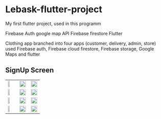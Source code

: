 # Lebask-flutter-project
My first flutter project, used in this programm 

Firebase Auth 
google map API
Firebase firestore 
Flutter

Clothing app branched into four apps (customer, delivery, admin, store) used Firebase auth, Firebase cloud firestore, Firebase storage, Google Maps and flutter


## SignUp Screen

<table style="border:none">
  <tr>
    <td><img src="https://upwork-usw2-prod-agora-file-storage.s3.us-west-2.amazonaws.com/profile/portfolio/thumbnail/48967501ef6e4a95f153e2535fa02ce1?response-content-disposition=inline;+filename=%22image_fixed_width%22;+filename*=utf-8%27%27image_fixed_width&X-Amz-Security-Token=IQoJb3JpZ2luX2VjEOr//////////wEaCXVzLXdlc3QtMiJHMEUCIQCr7DBwbypc9QPaTNX7FnYggM4nsYXMxmTKaDdz6hLnaAIgbyOV975mEEItLrJDflLx4JJcWgbXxhx4T5HzrtjQfLAq1gQIw///////////ARAAGgw3Mzk5MzkxNzM4MTkiDBcsWMAymNA8VcPftSqqBKINMqRglHRLOVL/VoFB4lfB5ad5SifwRyK4RuJhEDn4w6VRsPIavPGTIbhsz3jfDt9s233HzlMs83Wo28eVxM19XM2c1swpo7PXLsoeHwidffzSZEzwbhzEykjr5z5S6/C/RuTW3%2BdoX8YCDn9nLPGT8njONrLL7vBXTPykfZWLFS6lroy2fpZfqCp5bMZ0P4mtHhM8AvrGfE5DN1MqTDb3pPnwaHHBqGvPvALjYt2xKjqDZtsyxErJfWC0Lmd3QlIVcW8zMbe0Hz%2BE4XxpnmwEebCJaxSHtRGx/YF9p5MgX8NQpAaeceVC1BeUPmz7G880QiFVtJYIFbJP64o1WgjII4tyXBxhLT6z%2BUJowrudY9Uk9GIx6DQ/pobrK5GSmdcmuCmC%2BFab/BLbG00EB4BjqQVeRxPwpMaXjBT5bHXkY6l/y9e9h2bEne%2BOZtlKHl3wl6TjBuxF4X/fBNbXdKR9HQyg2ioLsM9MsOnd2v7KoAYCR94rG%2ByfjVH2V10iUSNG11KOs7bnDrDq0O33K6OmO9D4170gWfOzHdgYir2aiNMxxuegLVFKWIdtPBFCDTdrZL%2BaeUlnetkhnk5Fn/bOJkZJNJKWDvCv5w72qJ4SSsq6GO3eT6o40g0tC48wtH04ymwNn9/S397NMO%2BhRPKuXpgN5J5jaF/B45trRqrLkRRZwfwWXPq6RVIsL50Uo7YaFrGITGeRkEpOGPI2QbImFKW/rFkXnHc8MMb4pqEGOqcBH1YbL8HwTtpxuucUnAbn7lyYqszwqNNh0mb8VTb7MsR/54NJUu2bQ1ILRge1YTHfNQz1iLLWfxoHYL9Kfg7Klbi%2B5GxmAvwFl2gKfUV%2BHnidQb9gOiwpx7Am2Y9qwz0dRrCbSFcVlwTDASp8VxC7bzSiPe2DohPMMsmlsEdd3wF8Qbo3oh9oV9ENrhDw55k7/5%2Bozv3iJM6FcWY8EwEj0HwHsEiVbyg=&X-Amz-Algorithm=AWS4-HMAC-SHA256&X-Amz-Date=20230402T210649Z&X-Amz-SignedHeaders=host&X-Amz-Expires=900&X-Amz-Credential=ASIA2YR6PYW52EGLUHVT/20230402/us-west-2/s3/aws4_request&X-Amz-Signature=9231239bd75927a5e640a2abd6fb4a41e91739ddf7d744032e3c99b7f8d7b02c" width=50%></td>
        <td><img src="https://upwork-usw2-prod-agora-file-storage.s3.us-west-2.amazonaws.com/profile/portfolio/thumbnail/4b0d08aa4edc626d9110ce869d2bf933?response-content-disposition=inline;+filename=%22image_original%22;+filename*=utf-8%27%27image_original&X-Amz-Security-Token=IQoJb3JpZ2luX2VjEOz//////////wEaCXVzLXdlc3QtMiJHMEUCIEzIYmrzBP8eb1HAyM9f2XukcKcSeONZbeMJwid5BNBrAiEAzJTbgow5d4ker25hxk3FTHvXq7AvSHdTyTsOVHX%2BpeEq1gQIxf//////////ARAAGgw3Mzk5MzkxNzM4MTkiDDNMlgPqZ/ZhF3lGNCqqBAdNbhnwmeArZ7Bv/VBvTbcR5eqUElr1qz/fB25M4mYDCK2pj%2B0ONo8IscnB7V%2BzNKul5K2kGV%2BiUtw10Cx0pt9b227L15Iv0Di1lNdbblNKVkrqq8niAlptAKqxhf3GUs0dwnpg1BZZX6AOxQm0GrqGaqMbWAKWMZ3nPP3cCB6VsU0f2do/BSjibBUlBuklLIyxHuqYro9sGkvGWIY/H37Zwr%2BWGdKMrXwOdQVmfdhxFCkqXK/IPIIJZSGd1KToWPspUmbCmFHr2AhcJHFsJJmkfsFr41tBMaUjl/P3BI40rXcjqE2zVDC8YTV9X9Yo%2BkIpZzlzC4b4S/iy14VAe0ZmaRMfMIJpzN1QGleF39xxUo2RNqM/KiD6Mg0Hbc/QG4R83QpXbSBd4lJpy6HkJL3/WBphzKGwrXApJ747/WEjkdo50SFzysziiZET%2BJyWfvEs6XIqec9l4BgiD7Cbr0Ykb6kPKsu/wHyQi%2BxUE%2BQufJXIWsNJ8ShlvFpImvuR7C8yaKVmHitduNc3BoW56Wd10Lkww6C4JY6KorRlX%2B5s/VxDGQnWdyvFaYA6OgqT23/Nur/ZE%2BwSJtvCB/YGXsVaZP71SRG4uSdlNkwy12prs1jqG5LSXPUnPCEPBgwbsW1Sx3enlma2ApRxyi4nnmIqL5YNJpkhN5ZhktGYynMXScv/WrqJLm1s1l0%2BFcK5WoSZhpSxeN/dMHuKmzY5KzhPoDdMKNLMH0D0MOa8p6EGOqcB/HGP/ECdNJqXWqPhYY9yvXG1JesemnvHd28We5t6fuZ8g9pznMxbDV4YHxMKj3uhNrx62R%2BVjoB7WXsAYI%2BeBHDkRUKg9%2Bi09lHN7awGBqeQzHOp5dGsuMlNMFCJnQQSkxCGvs9X9yboiUS7/QiFmgeG1xcNR%2Bscgy3DIPhvvuXAYNQMfTaHnbOwfOSHYmGW4WgjSLrILfCJOhnwFysTkoZqW7nCajc=&X-Amz-Algorithm=AWS4-HMAC-SHA256&X-Amz-Date=20230402T211527Z&X-Amz-SignedHeaders=host&X-Amz-Expires=900&X-Amz-Credential=ASIA2YR6PYW56NH76R7J/20230402/us-west-2/s3/aws4_request&X-Amz-Signature=30857cfa351bf076d68413d3b732e8965beb2d0825ac9cb7c43ff5df1d92e1d5" width=100%></td>
            <td><img src="https://upwork-usw2-prod-agora-file-storage.s3.us-west-2.amazonaws.com/profile/portfolio/thumbnail/029239b537b6c51a88f70300294aa11f?response-content-disposition=inline;+filename=%22image_original%22;+filename*=utf-8%27%27image_original&X-Amz-Security-Token=IQoJb3JpZ2luX2VjEO3//////////wEaCXVzLXdlc3QtMiJHMEUCIB%2BcGB%2BUfZpPYeLGt9WkTMWH99REJreHfe%2B2V8dbLjFnAiEAsHW34vzaG86KMxw46L3RH4ugpv5hVkAJU5/H4g2hOG4q1gQIxv//////////ARAAGgw3Mzk5MzkxNzM4MTkiDJJRMzWSFSiwNTIynCqqBK3JrpVmR4Nb/7Jkf7Mnt60BoUfIkPpEb50ep0tqhBTjLgaYjUvjyMIshoYC1xEB3dhwNL4JAtfD3FhEz2TPOe0CWsVFaYn6GeLyI5PtYz5C%2BzAZN4MkBYPVXQwvNSYeiW3GrYDbI75w54lqWAHt9NmjE7/28mAV9YGoqIwk5ZzC5ldgdcWEWibfvXU2UFZzEIuPyfGZF%2BtQcRRGW9Ros9KF8XXcHrV1Fu4HBKGQEQeCUayv23BxMF0SQXphHgGdY3fwNso569xHqHC4/LTb1pr2j84Wdd4rZk844N1aCEnOHHZXIVDpv5JSlir4PGhaZqEqwVNfy54puSb6838GRCC07z7PVuvryagjC/ihHY02FpvosITDaYq7Fyz4nD1K74wl27jz1iqCOnelTpxLCvsSzme2KUmwLYDOOXFn1anESMBvdX11a69Zr7wD/Qw7Ms1UQlaDs0yvfox7M0lwIQzbkSCiKcTXvJ2WR65U/xwZWLatSOxJjVLMOJ/bdq0usbChIrHDrxVEdroqPcAMg/IHx7IO0RA7IOEeQxAah7qWogww1TAPbgqsv6GaULZ6ebEJR5OWGQE9OWN1raIL1kzHxcUo9oniiumpw41A2MXYG0Y6L6vAN1O/vASqMC/svkxlyly0C1roWJaXf7B9lEe1FGWREw84va%2BWLtfhz%2BwM/bFFaaPlVWw0UQCAfmkn3az3Kch9A8s%2BC%2BH%2BHjdcuNh9IPqZ3lsfon5NMJTIp6EGOqcBnRpgvMGQlkAKqXx99psSr39qPfYIShnMNNi98WbmrEl9Yy72H8niVuYy8BmIzjUyGPUy0fVFZHcpY8aVVGfmigaUMK4LmaXOxU6QeOTqpgzw7%2BuJ41J18zAwI0inu1GKkZpMZUNjKn27UXHpDaX1YyeEbHviAhOvbpLGuMvmdXHBa6YYgVWlTLlaeWRWkzl5DdTdaxrSjRC5zkV229oA9uxMNFvNOyk=&X-Amz-Algorithm=AWS4-HMAC-SHA256&X-Amz-Date=20230402T211825Z&X-Amz-SignedHeaders=host&X-Amz-Expires=900&X-Amz-Credential=ASIA2YR6PYW5VM4QQLEV/20230402/us-west-2/s3/aws4_request&X-Amz-Signature=c5b54937b639e6511e2425ddba7174c0d414ca882cee6d588705ce3e419afb57" width=100%></td>
  <tr>
      <tr>
    <td><img src="https://upwork-usw2-prod-agora-file-storage.s3.us-west-2.amazonaws.com/profile/portfolio/thumbnail/7d702252303bbba6ce7e4f7408af1b5a?response-content-disposition=inline;+filename=%22image_original%22;+filename*=utf-8%27%27image_original&X-Amz-Security-Token=IQoJb3JpZ2luX2VjEOz//////////wEaCXVzLXdlc3QtMiJHMEUCIQDjHW8ypEdZikapHJ2EVDP/L8EOqF0uJuGrn8EcfDKU0gIgCcehPtAN%2BYZJBFdMX5O1aoQ0XW3P2/kIXjnYPVezhOkq1gQIxf//////////ARAAGgw3Mzk5MzkxNzM4MTkiDFAjeFmVio8IKx4YrSqqBMENictQfzV54aHPr2nJwYpPk0e7%2B1MTQxtx/0EsjCBOENPLO1PDpPiZhl0hFxG%2Bn6EJqQ0Fy%2B8mm5BSSD2yAZMLZjvLm8QtLjx4RITm1rAiop7YdkmCdFIhdz%2Bi9CzT2Hh8KWycrbN2vd1fIGJt2%2BiWL/grCz549xvhNumbIURdHpMLubSE4qOdTl7YaXlBG3yMJiwJmPf7ZyBg6Aq84zvRhdUltves8S3C%2Bz%2BNvubohCoxddyPYmvk5XIisoZ0pckE%2BHa1CkpZ0UUdc9Is0aaZ/gn934G%2BggJB%2BVohO4KEsRa9G/EY47V/6hQHlqeBlCNikoxN9G5HCeJ4bJUHY4%2BRlHI5xLa9d8gQxcffFMwqB%2BEug6/ik8fjb/3wCawu4bdTVfnxzZiBIy3sisTJoimttUbRKgA2Nx%2BTnxoYcrcKzOWml4C3hVqQj/2ARx8OvSEPjP9L4R0NYWWVoAo0WbckaTX3w%2BHl7x%2B0q5DXfB06PL0AEiICitAZ0xpKY7wngM3hg73rGpeuItVGgPpZTgCoKFtcVFDeN0qVLro93XNkaarXSC%2Be7KYVgaCha3QUiHy%2B79641/6aIcH/qgVEVFGMsx9IbbvL3HpeLKbP0W%2BgI%2BzWx9iTLgURemG//It/njBHUG441YCL/LhvoKFzOks/ox/lL1uMJNZlnbHqALOCJFzheNLhWCvOT/wuM65azMuE9tYCOxb4%2B4iPkmToNsqMsChGNr%2BxnN/cMNGwp6EGOqcBy1UUHuBpbwCMAhQwVgWrfX%2B4xfq20q%2BfqHVka0S8QtvKYT%2BcbvsyGuzj2QxDTK9GojTUD5nrj8Bip7X5MZl14U2rc75r/fkOpqc9TSeDNhvvZX1ykbcyv2rPUCTV/Z874AqvpMdyUmqcmQZUvGpNP3iERCDBeE5ewBverHPwCHOBv63KI11Kxq545/Tgh7K7p3wdxJ8o2tBQMokFFbtf9YgNYEFfbUE=&X-Amz-Algorithm=AWS4-HMAC-SHA256&X-Amz-Date=20230402T212753Z&X-Amz-SignedHeaders=host&X-Amz-Expires=900&X-Amz-Credential=ASIA2YR6PYW5YBNATSFM/20230402/us-west-2/s3/aws4_request&X-Amz-Signature=5d6c271adb740b1b9eea16ea738a038df7a54d0ac79539745827ea40e3820d72" width=50%></td>
        <td><img src="https://upwork-usw2-prod-agora-file-storage.s3.us-west-2.amazonaws.com/profile/portfolio/thumbnail/ed3e86004a74859b86d18f20c692bb0d?response-content-disposition=inline;+filename=%22image_original%22;+filename*=utf-8%27%27image_original&X-Amz-Security-Token=IQoJb3JpZ2luX2VjEOz//////////wEaCXVzLXdlc3QtMiJHMEUCIDjBTU3YkfEvZNGqsx91NKAHuDvCgaKzKNjA2/qzzn8%2BAiEA6xw1k7PfkHxlT330f8YdSjbG2u8qTQT6JTh1fEw24UAq1gQIxf//////////ARAAGgw3Mzk5MzkxNzM4MTkiDObVXZRMPG1YUh1BySqqBCid9C39FwlwQHYWiypTnoAaVKqCxTIRmLgJvRqsbT6tzaPz/W2EImYlC3VTWSPPXbThREpmUsCaDH5MyTFyP1ufWzmsqqZDfXdT2YO//32noPGv3CDEn0Yl7PnwzsgFVEpvwHyGojyp/LRN%2BOBeOimhtOdwtpKL6Uv%2BpIa6t4choe9FffgjvtsYWl70RqPboIxE0xl430a7jWj%2BKT%2B6xvvyOu5%2BzPprf9%2BfPR3dlvqvqsTuCiOYxdCogCswlF0Cm1iEwJpQGMT9nTZIypWUSiAZeTjMIw4tcvlzck196z6Vr6zyjqdXoCLJciNCR3xhNV48jYoSlJIiE%2BGd7z/ZQzRa3mSdL1UENYNaSPw32wRK5pcyCDRkEkfDucns53/Uy4EEy9inwuNT4ZLtI1dPaXrJ1ELmCjMhYOaPtStk38K4KF/3N6vVzDCrB18vQkyGiDF6zrfWO%2Bnf8Kc90ehH/%2BW3sLWgzt/ZhVwsc8lIv%2BQx1wsFqgY1WRCb7ouOxvfEXSNkkgQ/ElLAZ5F9nNJrHps5i7UVqEAyeVA/IneVEHlZIxh/h7%2B1gRlAl/XNL6RwyfK6%2BiOrk2cYvpLOLfeAUH%2BILnNRbd/OSN/4W%2BmYD6ILDQA9NWVyMJhXZ5/CyrNw2BqVHlndQlM3M1bY6CQ5FuEhbUmoeFl%2BQYja2eCdmKGiglEXe/LIx4PAP7VoFgq89R9t2Vp9aUma%2BQ4J67LDQxKuZKJaMfEGFtykMIexp6EGOqcBdsaU1Tg71/8CAnhgSAd6YlHSQYjzryvCTzNGja6I256pyPP7sufQQq4k%2BQ6eJ/TTHQB%2BQX/Po/UQKLP2cSyllWqT4YBx/ibdFeQ1vBD7HBZx4SR5aodGlCAxss6VHvSrAeP7jQEaeBycRPIYmdnuS%2Bsq9xjiyaP8KHLP/m6V/LIMJk7%2BzMN0NWJliLngySujtKAQ5X0oUgMbcR1yhCfIgmFPlvz0E1E=&X-Amz-Algorithm=AWS4-HMAC-SHA256&X-Amz-Date=20230402T212836Z&X-Amz-SignedHeaders=host&X-Amz-Expires=899&X-Amz-Credential=ASIA2YR6PYW53U335B7A/20230402/us-west-2/s3/aws4_request&X-Amz-Signature=28998fbbbe8e7c9008dab46b6a4d6181ddac457403e3165544d6fe5400beee7b" width=100%></td>
            <td><img src="https://upwork-usw2-prod-agora-file-storage.s3.us-west-2.amazonaws.com/profile/portfolio/thumbnail/7680df8a95fcd12ab0b9bec4dc056067?response-content-disposition=inline;+filename=%22image_original%22;+filename*=utf-8%27%27image_original&X-Amz-Security-Token=IQoJb3JpZ2luX2VjEOz//////////wEaCXVzLXdlc3QtMiJHMEUCIDjBTU3YkfEvZNGqsx91NKAHuDvCgaKzKNjA2/qzzn8%2BAiEA6xw1k7PfkHxlT330f8YdSjbG2u8qTQT6JTh1fEw24UAq1gQIxf//////////ARAAGgw3Mzk5MzkxNzM4MTkiDObVXZRMPG1YUh1BySqqBCid9C39FwlwQHYWiypTnoAaVKqCxTIRmLgJvRqsbT6tzaPz/W2EImYlC3VTWSPPXbThREpmUsCaDH5MyTFyP1ufWzmsqqZDfXdT2YO//32noPGv3CDEn0Yl7PnwzsgFVEpvwHyGojyp/LRN%2BOBeOimhtOdwtpKL6Uv%2BpIa6t4choe9FffgjvtsYWl70RqPboIxE0xl430a7jWj%2BKT%2B6xvvyOu5%2BzPprf9%2BfPR3dlvqvqsTuCiOYxdCogCswlF0Cm1iEwJpQGMT9nTZIypWUSiAZeTjMIw4tcvlzck196z6Vr6zyjqdXoCLJciNCR3xhNV48jYoSlJIiE%2BGd7z/ZQzRa3mSdL1UENYNaSPw32wRK5pcyCDRkEkfDucns53/Uy4EEy9inwuNT4ZLtI1dPaXrJ1ELmCjMhYOaPtStk38K4KF/3N6vVzDCrB18vQkyGiDF6zrfWO%2Bnf8Kc90ehH/%2BW3sLWgzt/ZhVwsc8lIv%2BQx1wsFqgY1WRCb7ouOxvfEXSNkkgQ/ElLAZ5F9nNJrHps5i7UVqEAyeVA/IneVEHlZIxh/h7%2B1gRlAl/XNL6RwyfK6%2BiOrk2cYvpLOLfeAUH%2BILnNRbd/OSN/4W%2BmYD6ILDQA9NWVyMJhXZ5/CyrNw2BqVHlndQlM3M1bY6CQ5FuEhbUmoeFl%2BQYja2eCdmKGiglEXe/LIx4PAP7VoFgq89R9t2Vp9aUma%2BQ4J67LDQxKuZKJaMfEGFtykMIexp6EGOqcBdsaU1Tg71/8CAnhgSAd6YlHSQYjzryvCTzNGja6I256pyPP7sufQQq4k%2BQ6eJ/TTHQB%2BQX/Po/UQKLP2cSyllWqT4YBx/ibdFeQ1vBD7HBZx4SR5aodGlCAxss6VHvSrAeP7jQEaeBycRPIYmdnuS%2Bsq9xjiyaP8KHLP/m6V/LIMJk7%2BzMN0NWJliLngySujtKAQ5X0oUgMbcR1yhCfIgmFPlvz0E1E=&X-Amz-Algorithm=AWS4-HMAC-SHA256&X-Amz-Date=20230402T212847Z&X-Amz-SignedHeaders=host&X-Amz-Expires=900&X-Amz-Credential=ASIA2YR6PYW53U335B7A/20230402/us-west-2/s3/aws4_request&X-Amz-Signature=5339aa02d897c447fbfcc2efcd81bbb7e1dc2bf0de1c20698bbab2efdbdcd1a6" width=100%></td>
  </tr>
        <tr>
    <td><img src="https://upwork-usw2-prod-agora-file-storage.s3.us-west-2.amazonaws.com/profile/portfolio/thumbnail/a9481c583f27457375c423bd9a1d9119?response-content-disposition=inline;+filename=%22image_original%22;+filename*=utf-8%27%27image_original&X-Amz-Security-Token=IQoJb3JpZ2luX2VjEO3//////////wEaCXVzLXdlc3QtMiJHMEUCIB%2BcGB%2BUfZpPYeLGt9WkTMWH99REJreHfe%2B2V8dbLjFnAiEAsHW34vzaG86KMxw46L3RH4ugpv5hVkAJU5/H4g2hOG4q1gQIxv//////////ARAAGgw3Mzk5MzkxNzM4MTkiDJJRMzWSFSiwNTIynCqqBK3JrpVmR4Nb/7Jkf7Mnt60BoUfIkPpEb50ep0tqhBTjLgaYjUvjyMIshoYC1xEB3dhwNL4JAtfD3FhEz2TPOe0CWsVFaYn6GeLyI5PtYz5C%2BzAZN4MkBYPVXQwvNSYeiW3GrYDbI75w54lqWAHt9NmjE7/28mAV9YGoqIwk5ZzC5ldgdcWEWibfvXU2UFZzEIuPyfGZF%2BtQcRRGW9Ros9KF8XXcHrV1Fu4HBKGQEQeCUayv23BxMF0SQXphHgGdY3fwNso569xHqHC4/LTb1pr2j84Wdd4rZk844N1aCEnOHHZXIVDpv5JSlir4PGhaZqEqwVNfy54puSb6838GRCC07z7PVuvryagjC/ihHY02FpvosITDaYq7Fyz4nD1K74wl27jz1iqCOnelTpxLCvsSzme2KUmwLYDOOXFn1anESMBvdX11a69Zr7wD/Qw7Ms1UQlaDs0yvfox7M0lwIQzbkSCiKcTXvJ2WR65U/xwZWLatSOxJjVLMOJ/bdq0usbChIrHDrxVEdroqPcAMg/IHx7IO0RA7IOEeQxAah7qWogww1TAPbgqsv6GaULZ6ebEJR5OWGQE9OWN1raIL1kzHxcUo9oniiumpw41A2MXYG0Y6L6vAN1O/vASqMC/svkxlyly0C1roWJaXf7B9lEe1FGWREw84va%2BWLtfhz%2BwM/bFFaaPlVWw0UQCAfmkn3az3Kch9A8s%2BC%2BH%2BHjdcuNh9IPqZ3lsfon5NMJTIp6EGOqcBnRpgvMGQlkAKqXx99psSr39qPfYIShnMNNi98WbmrEl9Yy72H8niVuYy8BmIzjUyGPUy0fVFZHcpY8aVVGfmigaUMK4LmaXOxU6QeOTqpgzw7%2BuJ41J18zAwI0inu1GKkZpMZUNjKn27UXHpDaX1YyeEbHviAhOvbpLGuMvmdXHBa6YYgVWlTLlaeWRWkzl5DdTdaxrSjRC5zkV229oA9uxMNFvNOyk=&X-Amz-Algorithm=AWS4-HMAC-SHA256&X-Amz-Date=20230402T212851Z&X-Amz-SignedHeaders=host&X-Amz-Expires=900&X-Amz-Credential=ASIA2YR6PYW5VM4QQLEV/20230402/us-west-2/s3/aws4_request&X-Amz-Signature=c15a3416b6867bf1bf8d9bdf76e2c1192e1283255154ca4545cb90957efd4311" width=50%></td>
        <td><img src="https://upwork-usw2-prod-agora-file-storage.s3.us-west-2.amazonaws.com/profile/portfolio/thumbnail/c163dc729dbded914dd8d804839e453e?response-content-disposition=inline;+filename=%22image_original%22;+filename*=utf-8%27%27image_original&X-Amz-Security-Token=IQoJb3JpZ2luX2VjEOz//////////wEaCXVzLXdlc3QtMiJHMEUCIQDjHW8ypEdZikapHJ2EVDP/L8EOqF0uJuGrn8EcfDKU0gIgCcehPtAN%2BYZJBFdMX5O1aoQ0XW3P2/kIXjnYPVezhOkq1gQIxf//////////ARAAGgw3Mzk5MzkxNzM4MTkiDFAjeFmVio8IKx4YrSqqBMENictQfzV54aHPr2nJwYpPk0e7%2B1MTQxtx/0EsjCBOENPLO1PDpPiZhl0hFxG%2Bn6EJqQ0Fy%2B8mm5BSSD2yAZMLZjvLm8QtLjx4RITm1rAiop7YdkmCdFIhdz%2Bi9CzT2Hh8KWycrbN2vd1fIGJt2%2BiWL/grCz549xvhNumbIURdHpMLubSE4qOdTl7YaXlBG3yMJiwJmPf7ZyBg6Aq84zvRhdUltves8S3C%2Bz%2BNvubohCoxddyPYmvk5XIisoZ0pckE%2BHa1CkpZ0UUdc9Is0aaZ/gn934G%2BggJB%2BVohO4KEsRa9G/EY47V/6hQHlqeBlCNikoxN9G5HCeJ4bJUHY4%2BRlHI5xLa9d8gQxcffFMwqB%2BEug6/ik8fjb/3wCawu4bdTVfnxzZiBIy3sisTJoimttUbRKgA2Nx%2BTnxoYcrcKzOWml4C3hVqQj/2ARx8OvSEPjP9L4R0NYWWVoAo0WbckaTX3w%2BHl7x%2B0q5DXfB06PL0AEiICitAZ0xpKY7wngM3hg73rGpeuItVGgPpZTgCoKFtcVFDeN0qVLro93XNkaarXSC%2Be7KYVgaCha3QUiHy%2B79641/6aIcH/qgVEVFGMsx9IbbvL3HpeLKbP0W%2BgI%2BzWx9iTLgURemG//It/njBHUG441YCL/LhvoKFzOks/ox/lL1uMJNZlnbHqALOCJFzheNLhWCvOT/wuM65azMuE9tYCOxb4%2B4iPkmToNsqMsChGNr%2BxnN/cMNGwp6EGOqcBy1UUHuBpbwCMAhQwVgWrfX%2B4xfq20q%2BfqHVka0S8QtvKYT%2BcbvsyGuzj2QxDTK9GojTUD5nrj8Bip7X5MZl14U2rc75r/fkOpqc9TSeDNhvvZX1ykbcyv2rPUCTV/Z874AqvpMdyUmqcmQZUvGpNP3iERCDBeE5ewBverHPwCHOBv63KI11Kxq545/Tgh7K7p3wdxJ8o2tBQMokFFbtf9YgNYEFfbUE=&X-Amz-Algorithm=AWS4-HMAC-SHA256&X-Amz-Date=20230402T213939Z&X-Amz-SignedHeaders=host&X-Amz-Expires=900&X-Amz-Credential=ASIA2YR6PYW5YBNATSFM/20230402/us-west-2/s3/aws4_request&X-Amz-Signature=9fc989817bd451c6bf2db0699c5375d2d9c2c026eccbb7356b96d485493c7f1e" width=100%></td>
            <td><img src="https://upwork-usw2-prod-agora-file-storage.s3.us-west-2.amazonaws.com/profile/portfolio/thumbnail/c5d0a0aa076379ad1eacf5e1c6b46d36?response-content-disposition=inline;+filename=%22image_original%22;+filename*=utf-8%27%27image_original&X-Amz-Security-Token=IQoJb3JpZ2luX2VjEOz//////////wEaCXVzLXdlc3QtMiJHMEUCIQDjHW8ypEdZikapHJ2EVDP/L8EOqF0uJuGrn8EcfDKU0gIgCcehPtAN%2BYZJBFdMX5O1aoQ0XW3P2/kIXjnYPVezhOkq1gQIxf//////////ARAAGgw3Mzk5MzkxNzM4MTkiDFAjeFmVio8IKx4YrSqqBMENictQfzV54aHPr2nJwYpPk0e7%2B1MTQxtx/0EsjCBOENPLO1PDpPiZhl0hFxG%2Bn6EJqQ0Fy%2B8mm5BSSD2yAZMLZjvLm8QtLjx4RITm1rAiop7YdkmCdFIhdz%2Bi9CzT2Hh8KWycrbN2vd1fIGJt2%2BiWL/grCz549xvhNumbIURdHpMLubSE4qOdTl7YaXlBG3yMJiwJmPf7ZyBg6Aq84zvRhdUltves8S3C%2Bz%2BNvubohCoxddyPYmvk5XIisoZ0pckE%2BHa1CkpZ0UUdc9Is0aaZ/gn934G%2BggJB%2BVohO4KEsRa9G/EY47V/6hQHlqeBlCNikoxN9G5HCeJ4bJUHY4%2BRlHI5xLa9d8gQxcffFMwqB%2BEug6/ik8fjb/3wCawu4bdTVfnxzZiBIy3sisTJoimttUbRKgA2Nx%2BTnxoYcrcKzOWml4C3hVqQj/2ARx8OvSEPjP9L4R0NYWWVoAo0WbckaTX3w%2BHl7x%2B0q5DXfB06PL0AEiICitAZ0xpKY7wngM3hg73rGpeuItVGgPpZTgCoKFtcVFDeN0qVLro93XNkaarXSC%2Be7KYVgaCha3QUiHy%2B79641/6aIcH/qgVEVFGMsx9IbbvL3HpeLKbP0W%2BgI%2BzWx9iTLgURemG//It/njBHUG441YCL/LhvoKFzOks/ox/lL1uMJNZlnbHqALOCJFzheNLhWCvOT/wuM65azMuE9tYCOxb4%2B4iPkmToNsqMsChGNr%2BxnN/cMNGwp6EGOqcBy1UUHuBpbwCMAhQwVgWrfX%2B4xfq20q%2BfqHVka0S8QtvKYT%2BcbvsyGuzj2QxDTK9GojTUD5nrj8Bip7X5MZl14U2rc75r/fkOpqc9TSeDNhvvZX1ykbcyv2rPUCTV/Z874AqvpMdyUmqcmQZUvGpNP3iERCDBeE5ewBverHPwCHOBv63KI11Kxq545/Tgh7K7p3wdxJ8o2tBQMokFFbtf9YgNYEFfbUE=&X-Amz-Algorithm=AWS4-HMAC-SHA256&X-Amz-Date=20230402T212858Z&X-Amz-SignedHeaders=host&X-Amz-Expires=900&X-Amz-Credential=ASIA2YR6PYW5YBNATSFM/20230402/us-west-2/s3/aws4_request&X-Amz-Signature=36fce8cc9b1f4b1b758bb228ea1727b8f4472b240caaead25568b14a70737490" width=100%></td>
  </tr>
 <tr>
    <td><img src="https://upwork-usw2-prod-agora-file-storage.s3.us-west-2.amazonaws.com/profile/portfolio/thumbnail/96e62029875a1e3bcbae9f5252296f2b?response-content-disposition=inline;+filename=%22image_original%22;+filename*=utf-8%27%27image_original&X-Amz-Security-Token=IQoJb3JpZ2luX2VjEOz//////////wEaCXVzLXdlc3QtMiJHMEUCIQDjHW8ypEdZikapHJ2EVDP/L8EOqF0uJuGrn8EcfDKU0gIgCcehPtAN%2BYZJBFdMX5O1aoQ0XW3P2/kIXjnYPVezhOkq1gQIxf//////////ARAAGgw3Mzk5MzkxNzM4MTkiDFAjeFmVio8IKx4YrSqqBMENictQfzV54aHPr2nJwYpPk0e7%2B1MTQxtx/0EsjCBOENPLO1PDpPiZhl0hFxG%2Bn6EJqQ0Fy%2B8mm5BSSD2yAZMLZjvLm8QtLjx4RITm1rAiop7YdkmCdFIhdz%2Bi9CzT2Hh8KWycrbN2vd1fIGJt2%2BiWL/grCz549xvhNumbIURdHpMLubSE4qOdTl7YaXlBG3yMJiwJmPf7ZyBg6Aq84zvRhdUltves8S3C%2Bz%2BNvubohCoxddyPYmvk5XIisoZ0pckE%2BHa1CkpZ0UUdc9Is0aaZ/gn934G%2BggJB%2BVohO4KEsRa9G/EY47V/6hQHlqeBlCNikoxN9G5HCeJ4bJUHY4%2BRlHI5xLa9d8gQxcffFMwqB%2BEug6/ik8fjb/3wCawu4bdTVfnxzZiBIy3sisTJoimttUbRKgA2Nx%2BTnxoYcrcKzOWml4C3hVqQj/2ARx8OvSEPjP9L4R0NYWWVoAo0WbckaTX3w%2BHl7x%2B0q5DXfB06PL0AEiICitAZ0xpKY7wngM3hg73rGpeuItVGgPpZTgCoKFtcVFDeN0qVLro93XNkaarXSC%2Be7KYVgaCha3QUiHy%2B79641/6aIcH/qgVEVFGMsx9IbbvL3HpeLKbP0W%2BgI%2BzWx9iTLgURemG//It/njBHUG441YCL/LhvoKFzOks/ox/lL1uMJNZlnbHqALOCJFzheNLhWCvOT/wuM65azMuE9tYCOxb4%2B4iPkmToNsqMsChGNr%2BxnN/cMNGwp6EGOqcBy1UUHuBpbwCMAhQwVgWrfX%2B4xfq20q%2BfqHVka0S8QtvKYT%2BcbvsyGuzj2QxDTK9GojTUD5nrj8Bip7X5MZl14U2rc75r/fkOpqc9TSeDNhvvZX1ykbcyv2rPUCTV/Z874AqvpMdyUmqcmQZUvGpNP3iERCDBeE5ewBverHPwCHOBv63KI11Kxq545/Tgh7K7p3wdxJ8o2tBQMokFFbtf9YgNYEFfbUE=&X-Amz-Algorithm=AWS4-HMAC-SHA256&X-Amz-Date=20230402T213708Z&X-Amz-SignedHeaders=host&X-Amz-Expires=900&X-Amz-Credential=ASIA2YR6PYW5YBNATSFM/20230402/us-west-2/s3/aws4_request&X-Amz-Signature=c97b571370b6ac945198d87f3273e6dedc16312eda585fba8d2033effbf6f53a" width=50%></td>
        <td><img src="https://upwork-usw2-prod-agora-file-storage.s3.us-west-2.amazonaws.com/profile/portfolio/thumbnail/b4d2299964bf680ce6e30b3d2c1b03ed?response-content-disposition=inline;+filename=%22image_original%22;+filename*=utf-8%27%27image_original&X-Amz-Security-Token=IQoJb3JpZ2luX2VjEOz//////////wEaCXVzLXdlc3QtMiJHMEUCIEzIYmrzBP8eb1HAyM9f2XukcKcSeONZbeMJwid5BNBrAiEAzJTbgow5d4ker25hxk3FTHvXq7AvSHdTyTsOVHX%2BpeEq1gQIxf//////////ARAAGgw3Mzk5MzkxNzM4MTkiDDNMlgPqZ/ZhF3lGNCqqBAdNbhnwmeArZ7Bv/VBvTbcR5eqUElr1qz/fB25M4mYDCK2pj%2B0ONo8IscnB7V%2BzNKul5K2kGV%2BiUtw10Cx0pt9b227L15Iv0Di1lNdbblNKVkrqq8niAlptAKqxhf3GUs0dwnpg1BZZX6AOxQm0GrqGaqMbWAKWMZ3nPP3cCB6VsU0f2do/BSjibBUlBuklLIyxHuqYro9sGkvGWIY/H37Zwr%2BWGdKMrXwOdQVmfdhxFCkqXK/IPIIJZSGd1KToWPspUmbCmFHr2AhcJHFsJJmkfsFr41tBMaUjl/P3BI40rXcjqE2zVDC8YTV9X9Yo%2BkIpZzlzC4b4S/iy14VAe0ZmaRMfMIJpzN1QGleF39xxUo2RNqM/KiD6Mg0Hbc/QG4R83QpXbSBd4lJpy6HkJL3/WBphzKGwrXApJ747/WEjkdo50SFzysziiZET%2BJyWfvEs6XIqec9l4BgiD7Cbr0Ykb6kPKsu/wHyQi%2BxUE%2BQufJXIWsNJ8ShlvFpImvuR7C8yaKVmHitduNc3BoW56Wd10Lkww6C4JY6KorRlX%2B5s/VxDGQnWdyvFaYA6OgqT23/Nur/ZE%2BwSJtvCB/YGXsVaZP71SRG4uSdlNkwy12prs1jqG5LSXPUnPCEPBgwbsW1Sx3enlma2ApRxyi4nnmIqL5YNJpkhN5ZhktGYynMXScv/WrqJLm1s1l0%2BFcK5WoSZhpSxeN/dMHuKmzY5KzhPoDdMKNLMH0D0MOa8p6EGOqcB/HGP/ECdNJqXWqPhYY9yvXG1JesemnvHd28We5t6fuZ8g9pznMxbDV4YHxMKj3uhNrx62R%2BVjoB7WXsAYI%2BeBHDkRUKg9%2Bi09lHN7awGBqeQzHOp5dGsuMlNMFCJnQQSkxCGvs9X9yboiUS7/QiFmgeG1xcNR%2Bscgy3DIPhvvuXAYNQMfTaHnbOwfOSHYmGW4WgjSLrILfCJOhnwFysTkoZqW7nCajc=&X-Amz-Algorithm=AWS4-HMAC-SHA256&X-Amz-Date=20230402T213709Z&X-Amz-SignedHeaders=host&X-Amz-Expires=900&X-Amz-Credential=ASIA2YR6PYW56NH76R7J/20230402/us-west-2/s3/aws4_request&X-Amz-Signature=9c68f4e4fdac94c38eefe4612e25e49193b77d2ed927dfb866f0bc485237eff7" width=100%></td>
            <td><img src="https://upwork-usw2-prod-agora-file-storage.s3.us-west-2.amazonaws.com/profile/portfolio/thumbnail/146b761d89946d40f167347423154303?response-content-disposition=inline;+filename=%22image_original%22;+filename*=utf-8%27%27image_original&X-Amz-Security-Token=IQoJb3JpZ2luX2VjEOz//////////wEaCXVzLXdlc3QtMiJHMEUCIQDjHW8ypEdZikapHJ2EVDP/L8EOqF0uJuGrn8EcfDKU0gIgCcehPtAN%2BYZJBFdMX5O1aoQ0XW3P2/kIXjnYPVezhOkq1gQIxf//////////ARAAGgw3Mzk5MzkxNzM4MTkiDFAjeFmVio8IKx4YrSqqBMENictQfzV54aHPr2nJwYpPk0e7%2B1MTQxtx/0EsjCBOENPLO1PDpPiZhl0hFxG%2Bn6EJqQ0Fy%2B8mm5BSSD2yAZMLZjvLm8QtLjx4RITm1rAiop7YdkmCdFIhdz%2Bi9CzT2Hh8KWycrbN2vd1fIGJt2%2BiWL/grCz549xvhNumbIURdHpMLubSE4qOdTl7YaXlBG3yMJiwJmPf7ZyBg6Aq84zvRhdUltves8S3C%2Bz%2BNvubohCoxddyPYmvk5XIisoZ0pckE%2BHa1CkpZ0UUdc9Is0aaZ/gn934G%2BggJB%2BVohO4KEsRa9G/EY47V/6hQHlqeBlCNikoxN9G5HCeJ4bJUHY4%2BRlHI5xLa9d8gQxcffFMwqB%2BEug6/ik8fjb/3wCawu4bdTVfnxzZiBIy3sisTJoimttUbRKgA2Nx%2BTnxoYcrcKzOWml4C3hVqQj/2ARx8OvSEPjP9L4R0NYWWVoAo0WbckaTX3w%2BHl7x%2B0q5DXfB06PL0AEiICitAZ0xpKY7wngM3hg73rGpeuItVGgPpZTgCoKFtcVFDeN0qVLro93XNkaarXSC%2Be7KYVgaCha3QUiHy%2B79641/6aIcH/qgVEVFGMsx9IbbvL3HpeLKbP0W%2BgI%2BzWx9iTLgURemG//It/njBHUG441YCL/LhvoKFzOks/ox/lL1uMJNZlnbHqALOCJFzheNLhWCvOT/wuM65azMuE9tYCOxb4%2B4iPkmToNsqMsChGNr%2BxnN/cMNGwp6EGOqcBy1UUHuBpbwCMAhQwVgWrfX%2B4xfq20q%2BfqHVka0S8QtvKYT%2BcbvsyGuzj2QxDTK9GojTUD5nrj8Bip7X5MZl14U2rc75r/fkOpqc9TSeDNhvvZX1ykbcyv2rPUCTV/Z874AqvpMdyUmqcmQZUvGpNP3iERCDBeE5ewBverHPwCHOBv63KI11Kxq545/Tgh7K7p3wdxJ8o2tBQMokFFbtf9YgNYEFfbUE=&X-Amz-Algorithm=AWS4-HMAC-SHA256&X-Amz-Date=20230402T213731Z&X-Amz-SignedHeaders=host&X-Amz-Expires=900&X-Amz-Credential=ASIA2YR6PYW5YBNATSFM/20230402/us-west-2/s3/aws4_request&X-Amz-Signature=625c134fd476f00e1574e6c27933d1421f279bc87368c1c50e61789833e9933e" width=100%></td>
  </tr>

  
  
</table>




